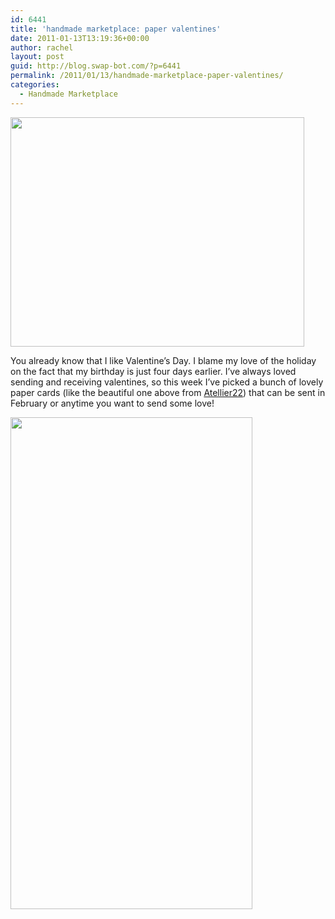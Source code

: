 ```yaml
---
id: 6441
title: 'handmade marketplace: paper valentines'
date: 2011-01-13T13:19:36+00:00
author: rachel
layout: post
guid: http://blog.swap-bot.com/?p=6441
permalink: /2011/01/13/handmade-marketplace-paper-valentines/
categories:
  - Handmade Marketplace
---
```

[<img src="http://blog.swap-bot.com/wp-content/uploads/2011/01/valentine.jpg" alt="" title="valentine" width="470" height="367" class="aligncenter size-full wp-image-6442" srcset="http://blog.swap-bot.com/wp-content/uploads/2011/01/valentine-300x234.jpg 300w, http://blog.swap-bot.com/wp-content/uploads/2011/01/valentine.jpg 470w" sizes="(max-width: 470px) 100vw, 470px" />](http://www.etsy.com/listing/65856557/heart-and-doves-card-gocco-screen?ref=sr_gallery_38&ga_search_query=valentine+card&ga_search_type=handmade&ga_page=8&order=&includes%5B0%5D=tags&includes%5B1%5D=title&filter%5B0%5D=handmade)

You already know that I like Valentine&#8217;s Day. I blame my love of the holiday on the fact that my birthday is just four days earlier. I&#8217;ve always loved sending and receiving valentines, so this week I&#8217;ve picked a bunch of lovely paper cards (like the beautiful one above from [Atellier22](http://www.etsy.com/listing/65856557/heart-and-doves-card-gocco-screen?ref=sr_gallery_38&ga_search_query=valentine+card&ga_search_type=handmade&ga_page=8&order=&includes%5B0%5D=tags&includes%5B1%5D=title&filter%5B0%5D=handmade)) that can be sent in February or anytime you want to send some love!

<img src="http://blog.swap-bot.com/wp-content/uploads/2011/01/Screen-shot-2011-02-03-at-4.48.48-PM.png" alt="" title="Screen shot 2011-02-03 at 4.48.48 PM" width="387" height="787" class="aligncenter size-full wp-image-7529" />